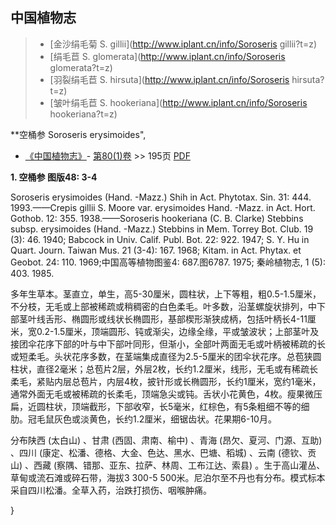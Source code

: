 

## 中国植物志

> * [金沙绢毛菊  S.  gillii](http://www.iplant.cn/info/Soroseris gillii?t=z)
> * [绢毛苣  S.  glomerata](http://www.iplant.cn/info/Soroseris glomerata?t=z)
> * [羽裂绢毛苣  S.  hirsuta](http://www.iplant.cn/info/Soroseris hirsuta?t=z)
> * [皱叶绢毛苣  S.  hookeriana](http://www.iplant.cn/info/Soroseris hookeriana?t=z)


**空桶参 Soroseris erysimoides",


* [《中国植物志》](http://www.iplant.cn/frps)- [第80(1)卷](http://www.iplant.cn/frps/vol/80(1)) >> 195页 [PDF](http://www.iplant.cn/frps/pdf/80(1)/195.PDF)

**1. 空桶参 图版48: 3-4**

Soroseris erysimoides (Hand. -Mazz.) Shih in Act. Phytotax. Sin. 31: 444. 1993.——Crepis gillii S. Moore var. erysimoides Hand. -Mazz. in Act. Hort. Gothob. 12: 355. 1938.——Soroseris hookeriana (C. B. Clarke) Stebbins subsp. erysimoides (Hand. -Mazz.) Stebbins in Mem. Torrey Bot. Club. 19 (3): 46. 1940; Babcock in Univ. Calif. Publ. Bot. 22: 922. 1947; S. Y. Hu in Quart. Journ. Taiwan Mus. 21 (3-4): 167. 1968; Kitam. in Act. Phytax. et Geobot. 24: 110. 1969;中国高等植物图鉴4: 687.图6787. 1975; 秦岭植物志, 1 (5): 403. 1985.

多年生草本。茎直立，单生，高5-30厘米，圆柱状，上下等粗，粗0.5-1.5厘米，不分枝，无毛或上部被稀疏或稍稠密的白色柔毛。叶多数，沿茎螺旋状排列，中下部茎叶线舌形、椭圆形或线状长椭圆形，基部楔形渐狭成柄，包括叶柄长4-11厘米，宽0.2-1.5厘米，顶端圆形、钝或渐尖，边缘全缘，平或皱波状；上部茎叶及接团伞花序下部的叶与中下部叶同形，但渐小，全部叶两面无毛或叶柄被稀疏的长或短柔毛。头状花序多数，在茎端集成直径为2.5-5厘米的团伞状花序。总苞狭圆柱状，直径2毫米；总苞片2层，外层2枚，长约1.2厘米，线形，无毛或有稀疏长柔毛，紧贴内层总苞片，内层4枚，披针形或长椭圆形，长约1厘米，宽约1毫米，通常外面无毛或被稀疏的长柔毛，顶端急尖或钝。舌状小花黄色，4枚。瘦果微压扁，近圆柱状，顶端截形，下部收窄，长5毫米，红棕色，有5条粗细不等的细肋。冠毛鼠灰色或淡黄色，长约1.2厘米，细锯齿状。花果期6-10月。

分布陕西 (太白山) 、甘肃 (西固、肃南、榆中) 、青海 (昂欠、夏河、门源、互助) 、四川 (康定、松潘、德格、大金、色达、黑水、巴塘、稻城) 、云南 (德钦、贡山) 、西藏 (察隅、错那、亚东、拉萨、林周、工布江达、索县) 。生于高山灌丛、草甸或流石滩或碎石带，海拔3 300-5 500米。尼泊尔至不丹也有分布。模式标本采自四川松潘。全草入药，治跌打损伤、咽喉肿痛。

}
